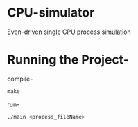 # CPU-simulator
  Even-driven single CPU process simulation

# Running the Project- 
  compile-
    
    make
  
  run-
    
    ./main <process_fileName>
   
